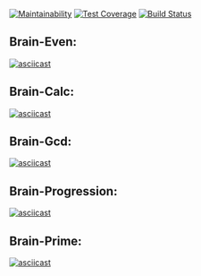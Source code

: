 [![Maintainability](https://api.codeclimate.com/v1/badges/1359ff7ff601cdb33634/maintainability)](https://codeclimate.com/github/Mariya1316/project-lvl1-s458/maintainability)
[![Test Coverage](https://api.codeclimate.com/v1/badges/1359ff7ff601cdb33634/test_coverage)](https://codeclimate.com/github/Mariya1316/project-lvl1-s458/test_coverage)
[![Build Status](https://travis-ci.org/Mariya1316/project-lvl1-s458.svg?branch=master)](https://travis-ci.org/Mariya1316/project-lvl1-s458)
## Brain-Even:
[![asciicast](https://asciinema.org/a/pC6HXwbUA1wpR4voj6MTlgGi4.svg)](https://asciinema.org/a/pC6HXwbUA1wpR4voj6MTlgGi4)
## Brain-Calc:
[![asciicast](https://asciinema.org/a/DyEXyMuJ0UEAlBOZw1JuTZyhN.svg)](https://asciinema.org/a/DyEXyMuJ0UEAlBOZw1JuTZyhN)
## Brain-Gcd:
[![asciicast](https://asciinema.org/a/wd6lGEnPHqxWUrGrw8dJREdi6.svg)](https://asciinema.org/a/wd6lGEnPHqxWUrGrw8dJREdi6)
## Brain-Progression:
[![asciicast](https://asciinema.org/a/EzEYviNvmS96ElOkd7hP4p0Fg.svg)](https://asciinema.org/a/EzEYviNvmS96ElOkd7hP4p0Fg)
## Brain-Prime:
[![asciicast](https://asciinema.org/a/qRIvpYORFwZWd3GEjgeHwzX5s.svg)](https://asciinema.org/a/qRIvpYORFwZWd3GEjgeHwzX5s)